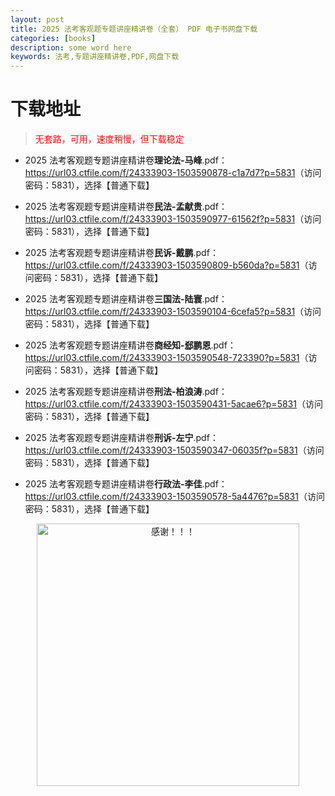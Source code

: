 ```yaml
---
layout: post
title: 2025 法考客观题专题讲座精讲卷（全套） PDF 电子书网盘下载
categories: [books]
description: some word here
keywords: 法考,专题讲座精讲卷,PDF,网盘下载
---
```


# 下载地址

> <p style="color:red" >无套路，可用，速度稍慢，但下载稳定</p>

- 2025 法考客观题专题讲座精讲卷**理论法-马峰**.pdf：<https://url03.ctfile.com/f/24333903-1503590878-c1a7d7?p=5831>（访问密码：5831），选择【普通下载】

- 2025 法考客观题专题讲座精讲卷**民法-孟献贵**.pdf：<https://url03.ctfile.com/f/24333903-1503590977-61562f?p=5831>（访问密码：5831），选择【普通下载】

- 2025 法考客观题专题讲座精讲卷**民诉-戴鹏**.pdf：<https://url03.ctfile.com/f/24333903-1503590809-b560da?p=5831>（访问密码：5831），选择【普通下载】

- 2025 法考客观题专题讲座精讲卷**三国法-陆寰**.pdf：<https://url03.ctfile.com/f/24333903-1503590104-6cefa5?p=5831>（访问密码：5831），选择【普通下载】

- 2025 法考客观题专题讲座精讲卷**商经知-郄鹏恩**.pdf：<https://url03.ctfile.com/f/24333903-1503590548-723390?p=5831>（访问密码：5831），选择【普通下载】

- 2025 法考客观题专题讲座精讲卷**刑法-柏浪涛**.pdf：<https://url03.ctfile.com/f/24333903-1503590431-5acae6?p=5831>（访问密码：5831），选择【普通下载】

- 2025 法考客观题专题讲座精讲卷**刑诉-左宁**.pdf：<https://url03.ctfile.com/f/24333903-1503590347-06035f?p=5831>（访问密码：5831），选择【普通下载】

- 2025 法考客观题专题讲座精讲卷**行政法-李佳**.pdf：<https://url03.ctfile.com/f/24333903-1503590578-5a4476?p=5831>（访问密码：5831），选择【普通下载】

<div align="center"><img src="https://pic.imgdb.cn/item/6707df6bd29ded1a8ce37031.gif" alt="感谢！！！" width="420px" height="auto"/></div>
